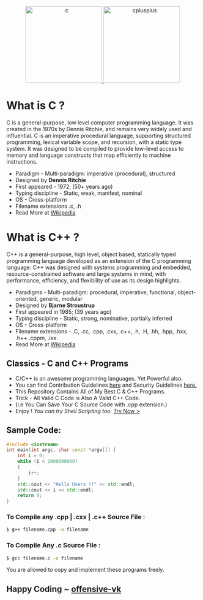 <div align="center">
    <a href="https://www.cprogramming.com/" target="_blank" rel="noreferrer"> 
        <img src="https://cdn.jsdelivr.net/gh/offensive-vk/Icons@master/c/c-original.svg" alt="c" width="200" height="200" /> 
    </a> 
    <a href="https://cplusplus.com/" target="_blank" rel="noreferrer"> 
        <img src="https://cdn.jsdelivr.net/gh/offensive-vk/Icons@master/cplusplus/cplusplus-original.svg" alt="cplusplus" width="200" height="200" /> 
    </a> 
</div>

# **What is C** ?

C is a general-purpose, low level computer programming language. It was created in the 1970s by Dennis Ritchie, and remains very widely used and influential.
C is an imperative procedural language, supporting structured programming, lexical variable scope, and recursion, with a static type system. It was designed to be compiled to provide low-level access to memory and language constructs that map efficiently to machine instructions.

- Paradigm - Multi-paradigm: imperative (procedural), structured
- Designed by **Dennis Ritchie**
- First appeared - 1972; (50+ years ago)
- Typing discipline	- Static, weak, manifest, nominal
- OS - Cross-platform
- Filename extensions .c, .h
- Read More at [Wikipedia](https://en.wikipedia.org/wiki/C_(programming_language))

# **What is C++** ?

C++ is a general-purpose, high level, object based, statically typed programming language developed as an extension of the C programming language. 
C++ was designed with systems programming and embedded, resource-constrained software and large systems in mind, with performance, efficiency, and flexibility of use as its design highlights.

- Paradigms - Multi-paradigm: procedural, imperative, functional, object-oriented, generic, modular
- Designed by **Bjarne Stroustrup**
- First appeared in 1985; (39 years ago)
- Typing discipline - Static, strong, nominative, partially inferred
- OS - Cross-platform
- Filename extensions	- .C, .cc, .cpp, .cxx, .c++, .h, .H, .hh, .hpp, .hxx, .h++ .cppm, .ixx.
- Read More at [Wikipedia](https://en.wikipedia.org/wiki/C%2B%2B)

## Classics - C and C++ Programs 

- C/C++ is an awesome programming languages. Yet Powerful also.
- You can find Contribution Guidelines [here](https://github.com/offensive-vk/Classics/blob/classic/.github/CONTRIBUTING.md) and Security Guidelines [here.](https://github.com/offensive-vk/Classics/blob/classic/.github/SECURITY.md)
- This Repository Contains All of My Best C & C++ Programs.
- Trick - All Valid C Code is Also A Valid C++ Code.
- (i.e You Can Save Your C Source Code with .cpp extension.)
- Enjoy ! _You can try Shell Scripting too._ [Try Now >](https://github.com/offensive-vk/Classics/blob/classic/Bash/)

## Sample Code:

```c++
#include <iostream>
int main(int argc, char const *argv[]) {
    int i = 0;
    while (i < 1000000000)
    {
        i++;
    }
    std::cout << "Hello Users !!" << std::endl;
    std::cout << i << std::endl;
    return 0;
}
```

### To Compile any .cpp | .cxx | .c++ Source File :

```bash
$ g++ filename.cpp -o filename
```

### To Compile Any .c Source File :
```bash
$ gcc filename.c -o filename
```

You are allowed to copy and implement these programs freely.

## Happy Coding ~ [offensive-vk](https://github.com/offensive-vk/)
